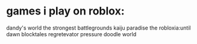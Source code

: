 # games i play on roblox:
dandy's world 
the strongest battlegrounds
kaiju paradise
the robloxia:until dawn
blocktales
regretevator
pressure
doodle world
